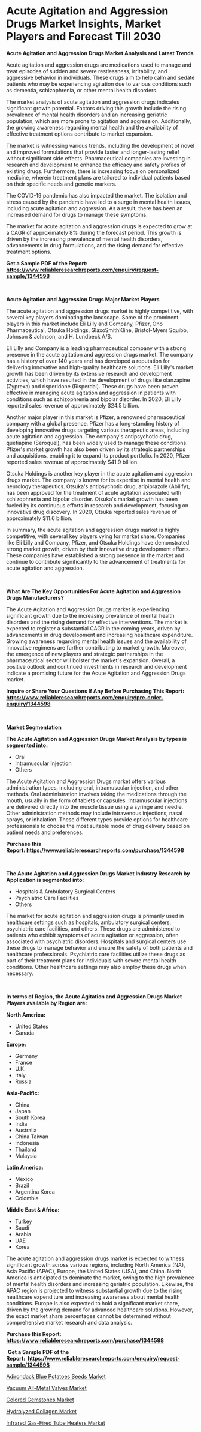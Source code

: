 <p><h1>Acute Agitation and Aggression Drugs Market Insights, Market Players and Forecast Till 2030</h1></p><p><strong>Acute Agitation and Aggression Drugs Market Analysis and Latest Trends</strong></p>
<p><p>Acute agitation and aggression drugs are medications used to manage and treat episodes of sudden and severe restlessness, irritability, and aggressive behavior in individuals. These drugs aim to help calm and sedate patients who may be experiencing agitation due to various conditions such as dementia, schizophrenia, or other mental health disorders.</p><p>The market analysis of acute agitation and aggression drugs indicates significant growth potential. Factors driving this growth include the rising prevalence of mental health disorders and an increasing geriatric population, which are more prone to agitation and aggression. Additionally, the growing awareness regarding mental health and the availability of effective treatment options contribute to market expansion.</p><p>The market is witnessing various trends, including the development of novel and improved formulations that provide faster and longer-lasting relief without significant side effects. Pharmaceutical companies are investing in research and development to enhance the efficacy and safety profiles of existing drugs. Furthermore, there is increasing focus on personalized medicine, wherein treatment plans are tailored to individual patients based on their specific needs and genetic markers.</p><p>The COVID-19 pandemic has also impacted the market. The isolation and stress caused by the pandemic have led to a surge in mental health issues, including acute agitation and aggression. As a result, there has been an increased demand for drugs to manage these symptoms.</p><p>The market for acute agitation and aggression drugs is expected to grow at a CAGR of approximately 8% during the forecast period. This growth is driven by the increasing prevalence of mental health disorders, advancements in drug formulations, and the rising demand for effective treatment options.</p></p>
<p><strong>Get a Sample PDF of the Report:&nbsp; <a href="https://www.reliableresearchreports.com/enquiry/request-sample/1344598">https://www.reliableresearchreports.com/enquiry/request-sample/1344598</a></strong></p>
<p>&nbsp;</p>
<p><strong>Acute Agitation and Aggression Drugs Major Market Players</strong></p>
<p><p>The acute agitation and aggression drugs market is highly competitive, with several key players dominating the landscape. Some of the prominent players in this market include Eli Lilly and Company, Pfizer, Ono Pharmaceutical, Otsuka Holdings, GlaxoSmithKline, Bristol-Myers Squibb, Johnson & Johnson, and H. Lundbeck A/S.</p><p>Eli Lilly and Company is a leading pharmaceutical company with a strong presence in the acute agitation and aggression drugs market. The company has a history of over 140 years and has developed a reputation for delivering innovative and high-quality healthcare solutions. Eli Lilly's market growth has been driven by its extensive research and development activities, which have resulted in the development of drugs like olanzapine (Zyprexa) and risperidone (Risperdal). These drugs have been proven effective in managing acute agitation and aggression in patients with conditions such as schizophrenia and bipolar disorder. In 2020, Eli Lilly reported sales revenue of approximately $24.5 billion.</p><p>Another major player in this market is Pfizer, a renowned pharmaceutical company with a global presence. Pfizer has a long-standing history of developing innovative drugs targeting various therapeutic areas, including acute agitation and aggression. The company's antipsychotic drug, quetiapine (Seroquel), has been widely used to manage these conditions. Pfizer's market growth has also been driven by its strategic partnerships and acquisitions, enabling it to expand its product portfolio. In 2020, Pfizer reported sales revenue of approximately $41.9 billion.</p><p>Otsuka Holdings is another key player in the acute agitation and aggression drugs market. The company is known for its expertise in mental health and neurology therapeutics. Otsuka's antipsychotic drug, aripiprazole (Abilify), has been approved for the treatment of acute agitation associated with schizophrenia and bipolar disorder. Otsuka's market growth has been fueled by its continuous efforts in research and development, focusing on innovative drug discovery. In 2020, Otsuka reported sales revenue of approximately $11.6 billion.</p><p>In summary, the acute agitation and aggression drugs market is highly competitive, with several key players vying for market share. Companies like Eli Lilly and Company, Pfizer, and Otsuka Holdings have demonstrated strong market growth, driven by their innovative drug development efforts. These companies have established a strong presence in the market and continue to contribute significantly to the advancement of treatments for acute agitation and aggression.</p></p>
<p>&nbsp;</p>
<p><strong>What Are The Key Opportunities For Acute Agitation and Aggression Drugs Manufacturers?</strong></p>
<p><p>The Acute Agitation and Aggression Drugs market is experiencing significant growth due to the increasing prevalence of mental health disorders and the rising demand for effective interventions. The market is expected to register a substantial CAGR in the coming years, driven by advancements in drug development and increasing healthcare expenditure. Growing awareness regarding mental health issues and the availability of innovative regimens are further contributing to market growth. Moreover, the emergence of new players and strategic partnerships in the pharmaceutical sector will bolster the market's expansion. Overall, a positive outlook and continued investments in research and development indicate a promising future for the Acute Agitation and Aggression Drugs market.</p></p>
<p><strong>Inquire or Share Your Questions If Any Before Purchasing This Report: <a href="https://www.reliableresearchreports.com/enquiry/pre-order-enquiry/1344598">https://www.reliableresearchreports.com/enquiry/pre-order-enquiry/1344598</a></strong></p>
<p>&nbsp;</p>
<p><strong>Market Segmentation</strong></p>
<p><strong>The Acute Agitation and Aggression Drugs Market Analysis by types is segmented into:</strong></p>
<p><ul><li>Oral</li><li>Intramuscular Injection</li><li>Others</li></ul></p>
<p><p>The Acute Agitation and Aggression Drugs market offers various administration types, including oral, intramuscular injection, and other methods. Oral administration involves taking the medications through the mouth, usually in the form of tablets or capsules. Intramuscular injections are delivered directly into the muscle tissue using a syringe and needle. Other administration methods may include intravenous injections, nasal sprays, or inhalation. These different types provide options for healthcare professionals to choose the most suitable mode of drug delivery based on patient needs and preferences.</p></p>
<p><strong>Purchase this Report:&nbsp;<a href="https://www.reliableresearchreports.com/purchase/1344598">https://www.reliableresearchreports.com/purchase/1344598</a></strong></p>
<p>&nbsp;</p>
<p><strong>The Acute Agitation and Aggression Drugs Market Industry Research by Application is segmented into:</strong></p>
<p><ul><li>Hospitals & Ambulatory Surgical Centers</li><li>Psychiatric Care Facilities</li><li>Others</li></ul></p>
<p><p>The market for acute agitation and aggression drugs is primarily used in healthcare settings such as hospitals, ambulatory surgical centers, psychiatric care facilities, and others. These drugs are administered to patients who exhibit symptoms of acute agitation or aggression, often associated with psychiatric disorders. Hospitals and surgical centers use these drugs to manage behavior and ensure the safety of both patients and healthcare professionals. Psychiatric care facilities utilize these drugs as part of their treatment plans for individuals with severe mental health conditions. Other healthcare settings may also employ these drugs when necessary.</p></p>
<p>&nbsp;</p>
<p><strong>In terms of Region, the Acute Agitation and Aggression Drugs Market Players available by Region are:</strong></p>
<p>
    <p> <strong> North America: </strong>
        <ul>
            <li>United States</li>
            <li>Canada</li>
        </ul>
        </p> 
    <p> <strong> Europe: </strong>
        <ul>
            <li>Germany</li>
            <li>France</li>
            <li>U.K.</li>
            <li>Italy</li>
            <li>Russia</li>
        </ul>
        </p> 
    <p> <strong> Asia-Pacific: </strong>
        <ul>
            <li>China</li>
            <li>Japan</li>
            <li>South Korea</li>
            <li>India</li>
            <li>Australia</li>
            <li>China Taiwan</li>
            <li>Indonesia</li>
            <li>Thailand</li>
            <li>Malaysia</li>
        </ul>
        </p> 
    <p> <strong> Latin America: </strong>
        <ul>
            <li>Mexico</li>
            <li>Brazil</li>
            <li>Argentina Korea</li>
            <li>Colombia</li>
        </ul>
        </p> 
    <p> <strong> Middle East & Africa: </strong>
        <ul>
            <li>Turkey</li>
            <li>Saudi</li>
            <li>Arabia</li>
            <li>UAE</li>
            <li>Korea</li>
        </ul>
    </p>
    </p>
<p><p>The acute agitation and aggression drugs market is expected to witness significant growth across various regions, including North America (NA), Asia Pacific (APAC), Europe, the United States (USA), and China. North America is anticipated to dominate the market, owing to the high prevalence of mental health disorders and increasing geriatric population. Likewise, the APAC region is projected to witness substantial growth due to the rising healthcare expenditure and increasing awareness about mental health conditions. Europe is also expected to hold a significant market share, driven by the growing demand for advanced healthcare solutions. However, the exact market share percentages cannot be determined without comprehensive market research and data analysis.</p></p>
<p><strong>Purchase this Report: <a href="https://www.reliableresearchreports.com/purchase/1344598">https://www.reliableresearchreports.com/purchase/1344598</a></strong></p>
<p>&nbsp;<strong>Get a Sample PDF of the Report:&nbsp;&nbsp;<a href="https://www.reliableresearchreports.com/enquiry/request-sample/1344598">https://www.reliableresearchreports.com/enquiry/request-sample/1344598</a></strong></p>
<p><strong></strong></p>
<p><p><a href="https://github.com/Chiragrp25/Market-Research-Report-List-1/blob/main/adirondack-blue-potatoes-seeds-market.md">Adirondack Blue Potatoes Seeds Market</a></p><p><a href="https://www.linkedin.com/pulse/vacuum-all-metal-valves-market-size-share-amp-trends-analysis-hdsse/">Vacuum All-Metal Valves Market</a></p><p><a href="https://medium.com/@vidyap2912/colored-gemstones-market-size-growth-forecast-2023-2030-83a54bdc5e70">Colored Gemstones Market</a></p><p><a href="https://medium.com/@eliasmann73/hydrolyzed-collagen-market-exploring-market-share-market-trends-and-future-growth-c56fc333cbfc">Hydrolyzed Collagen Market</a></p><p><a href="https://www.linkedin.com/pulse/infrared-gas-fired-tube-heaters-market-research-report-unlocks-6sj8e/">Infrared Gas-Fired Tube Heaters Market</a></p></p>